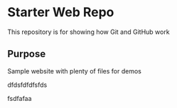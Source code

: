 # Starter Web Repo

This repository is for showing how Git and GitHub work

## Purpose

Sample website with plenty of files for demos

dfdsfdfdfsfds

fsdfafaa